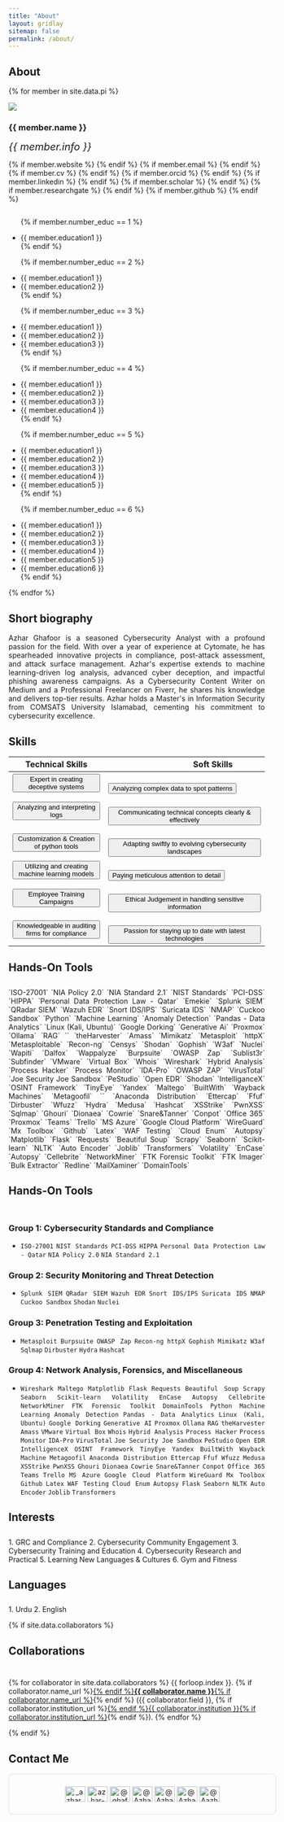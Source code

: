```yaml
---
title: "About"
layout: gridlay
sitemap: false
permalink: /about/
---
```


## About 


{% for member in site.data.pi %}

<div class="row">
  <img src="{{ site.url }}{{ site.baseurl }}/images/team/{{ member.photo-large }}" class="img-responsive avatar-about" />
  <h3>{{ member.name }}</h3>
  <i style="font-size:20px">{{ member.info }}</i><br>

  {% if member.website %}<a href="{{ member.website }}" target="_blank"><i class="fa fa-home fa-3x"></i></a> {% endif %}
  {% if member.email %}<a href="mailto:{{ member.email }}" target="_blank"><i class="fa fa-envelope-square fa-3x"></i></a> {% endif %}
  {% if member.cv %} <a href="{{ member.cv }}" target="_blank"><i class="ai ai-cv-square ai-3x"></i></a> {% endif %}
  {% if member.orcid %} <a href="{{ member.orcid }}" target="_blank"><i class="ai ai-orcid-square ai-3x"></i></a> {% endif %}
  {% if member.linkedin %} <a href="{{ member.linkedin }}" target="_blank"><i class="fa fa-linkedin-square fa-3x"></i></a> {% endif %}
  {% if member.scholar %} <a href="{{ member.scholar }}" target="_blank"><i class="ai ai-google-scholar-square ai-3x"></i></a> {% endif %}
  {% if member.researchgate %} <a href="{{ member.researchgate }}" target="_blank"><i class="ai ai-researchgate-square ai-3x"></i></a> {% endif %}
  {% if member.github %} <a href="{{ member.github }}" target="_blank"><i class="fa fa-github-square fa-3x"></i></a> {% endif %}
  <ul style="overflow: hidden">

  {% if member.number_educ == 1 %}
  <li> {{ member.education1 }} </li>
  {% endif %}

  {% if member.number_educ == 2 %}
  <li> {{ member.education1 }} </li>
  <li> {{ member.education2 }} </li>
  {% endif %}

  {% if member.number_educ == 3 %}
  <li> {{ member.education1 }} </li>
  <li> {{ member.education2 }} </li>
  <li> {{ member.education3 }} </li>
  {% endif %}

  {% if member.number_educ == 4 %}
  <li> {{ member.education1 }} </li>
  <li> {{ member.education2 }} </li>
  <li> {{ member.education3 }} </li>
  <li> {{ member.education4 }} </li>
  {% endif %}

  {% if member.number_educ == 5 %}
  <li> {{ member.education1 }} </li>
  <li> {{ member.education2 }} </li>
  <li> {{ member.education3 }} </li>
  <li> {{ member.education4 }} </li>
  <li> {{ member.education5 }} </li>
  {% endif %}

  {% if member.number_educ == 6 %}
  <li> {{ member.education1 }} </li>
  <li> {{ member.education2 }} </li>
  <li> {{ member.education3 }} </li>
  <li> {{ member.education4 }} </li>
  <li> {{ member.education5 }} </li>
  <li> {{ member.education6 }} </li>
  {% endif %}

  </ul>
</div>

{% endfor %}

## Short biography

<div class="short-bio">
 <p align="justify">Azhar Ghafoor is a seasoned Cybersecurity Analyst with a profound passion for the field. With over a year of experience at Cytomate, he has spearheaded innovative projects in compliance, post-attack assessment, and attack surface management. Azhar's expertise extends to machine learning-driven log analysis, advanced cyber deception, and impactful phishing awareness campaigns. As a Cybersecurity Content Writer on Medium and a Professional Freelancer on Fiverr, he shares his knowledge and delivers top-tier results. Azhar holds a Master's in Information Security from COMSATS University Islamabad, cementing his commitment to cybersecurity excellence.</p>
</div>



## Skills 

| Technical Skills | &nbsp;&nbsp;&nbsp;&nbsp;&nbsp;&nbsp;&nbsp;&nbsp;&nbsp;&nbsp;&nbsp;&nbsp;&nbsp;&nbsp;&nbsp;&nbsp;&nbsp;&nbsp;&nbsp;&nbsp;&nbsp;&nbsp;&nbsp;&nbsp;&nbsp;&nbsp;Soft Skills |
|---------------------------------------------------|---------------------------------------------------------|
| <button class="btn-completed">Expert in creating deceptive systems</button> |&nbsp;&nbsp;&nbsp;&nbsp;&nbsp;&nbsp;&nbsp;&nbsp;&nbsp;&nbsp;&nbsp;&nbsp;&nbsp;&nbsp;&nbsp;&nbsp;&nbsp;&nbsp;&nbsp;&nbsp;&nbsp;&nbsp;&nbsp;&nbsp;&nbsp;&nbsp;<button class="btn-inprogress">Analyzing complex data to spot patterns</button> |
| <button class="btn-completed">Analyzing and interpreting logs</button> |&nbsp;&nbsp;&nbsp;&nbsp;&nbsp;&nbsp;&nbsp;&nbsp;&nbsp;&nbsp;&nbsp;&nbsp;&nbsp;&nbsp;&nbsp;&nbsp;&nbsp;&nbsp;&nbsp;&nbsp;&nbsp;&nbsp;&nbsp;&nbsp;&nbsp;&nbsp;<button class="btn-inprogress">Communicating technical concepts clearly & effectively </button> |
| <button class="btn-completed">Customization & Creation of python tools </button> |&nbsp;&nbsp;&nbsp;&nbsp;&nbsp;&nbsp;&nbsp;&nbsp;&nbsp;&nbsp;&nbsp;&nbsp;&nbsp;&nbsp;&nbsp;&nbsp;&nbsp;&nbsp;&nbsp;&nbsp;&nbsp;&nbsp;&nbsp;&nbsp;&nbsp;&nbsp;<button class="btn-inprogress">Adapting swiftly to evolving cybersecurity landscapes</button> |
| <button class="btn-completed">Utilizing and creating machine learning models</button> |&nbsp;&nbsp;&nbsp;&nbsp;&nbsp;&nbsp;&nbsp;&nbsp;&nbsp;&nbsp;&nbsp;&nbsp;&nbsp;&nbsp;&nbsp;&nbsp;&nbsp;&nbsp;&nbsp;&nbsp;&nbsp;&nbsp;&nbsp;&nbsp;&nbsp;&nbsp;<button class="btn-inprogress">Paying meticulous attention to detail</button> |
| <button class="btn-completed">Employee Training Campaigns</button> |&nbsp;&nbsp;&nbsp;&nbsp;&nbsp;&nbsp;&nbsp;&nbsp;&nbsp;&nbsp;&nbsp;&nbsp;&nbsp;&nbsp;&nbsp;&nbsp;&nbsp;&nbsp;&nbsp;&nbsp;&nbsp;&nbsp;&nbsp;&nbsp;&nbsp;&nbsp;<button class="btn-inprogress">Ethical Judgement in handling sensitive information</button> |
| <button class="btn-completed">Knowledgeable in auditing firms for compliance</button> |&nbsp;&nbsp;&nbsp;&nbsp;&nbsp;&nbsp;&nbsp;&nbsp;&nbsp;&nbsp;&nbsp;&nbsp;&nbsp;&nbsp;&nbsp;&nbsp;&nbsp;&nbsp;&nbsp;&nbsp;&nbsp;&nbsp;&nbsp;&nbsp;&nbsp;&nbsp;<button class="btn-inprogress"> Passion for staying up to date with latest technologies</button>


## Hands-On Tools
<div class="rowl1" style="padding-top: 10px; text-align:justify;">
`ISO-27001` `NIA Policy 2.0` `NIA Standard 2.1` `NIST Standards` `PCI-DSS` `HIPPA` `Personal Data Protection Law - Qatar` `Emekie` `Splunk SIEM` `QRadar SIEM` `Wazuh EDR` `Snort IDS/IPS` `Suricata IDS` `NMAP` `Cuckoo Sandbox` `Python` `Machine Learning` `Anomaly Detection` `Pandas - Data Analytics` `Linux (Kali, Ubuntu)` `Google Dorking` `Generative Ai` `Proxmox` `Ollama` `RAG` `` `theHarvester` `Amass` `Mimikatz` `Metasploit` `httpX` `Metasploitable` `Recon-ng` `Censys` `Shodan` `Gophish` `W3af` `Nuclei` `Wapiti` `Dalfox` `Wappalyze` `Burpsuite` `OWASP Zap` `Sublist3r` `Subfinder` `VMware` `Virtual Box` `Whois` `Wireshark` `Hybrid Analysis` `Process Hacker` `Process Monitor` `IDA-Pro` `OWASP ZAP` `VirusTotal` `Joe Security Joe Sandbox` `PeStudio` `Open EDR` `Shodan` `IntelliganceX` `OSINT Framework` `TinyEye` `Yandex` `Maltego` `BuiltWith` `Wayback Machines` `Metagoofil` `` `Anaconda Distribution` `Ettercap` `Ffuf` `Dirbuster` `Wfuzz` `Hydra` `Medusa` `Hashcat` `XSStrike` `PwnXSS` `Sqlmap` `Ghouri` `Dionaea` `Cowrie` `Snare&Tanner` `Conpot` `Office 365` `Proxmox` `Teams` `Trello` `MS Azure` `Google Cloud Platform` `WireGuard` `Mx Toolbox` `Github` `Latex` `WAF Testing` `Cloud Enum` `Autopsy` `Matplotlib` `Flask` `Requests` `Beautiful Soup` `Scrapy` `Seaborn` `Scikit-learn` `NLTK` `Auto Encoder` `Joblib` `Transformers` `Volatility` `EnCase` `Autopsy` `Cellebrite` `NetworkMiner` `FTK Forensic Toolkit` `FTK Imager` `Bulk Extractor` `Redline` `MailXaminer` `DomainTools`
</div>




## Hands-On Tools

<div class="rowl1" style="padding-top: 10px; text-align:justify;">

### Group 1: Cybersecurity Standards and Compliance
- `ISO-27001` `NIST Standards` `PCI-DSS` `HIPPA` `Personal Data Protection Law - Qatar` `NIA Policy 2.0` `NIA Standard 2.1`

### Group 2: Security Monitoring and Threat Detection
- `Splunk SIEM` `QRadar SIEM` `Wazuh EDR` `Snort IDS/IPS` `Suricata IDS` `NMAP` `Cuckoo Sandbox` `Shodan` `Nuclei`

### Group 3: Penetration Testing and Exploitation
- `Metasploit` `Burpsuite` `OWASP Zap` `Recon-ng` `httpX` `Gophish` `Mimikatz` `W3af` `Sqlmap` `Dirbuster` `Hydra` `Hashcat`

### Group 4: Network Analysis, Forensics, and Miscellaneous
- `Wireshark` `Maltego` `Matplotlib` `Flask` `Requests` `Beautiful Soup` `Scrapy` `Seaborn` `Scikit-learn` `Volatility` `EnCase` `Autopsy` `Cellebrite` `NetworkMiner` `FTK Forensic Toolkit` `DomainTools` `Python` `Machine Learning` `Anomaly Detection` `Pandas - Data Analytics` `Linux (Kali, Ubuntu)` `Google Dorking` `Generative AI` `Proxmox` `Ollama` `RAG` `theHarvester` `Amass` `VMware` `Virtual Box` `Whois` `Hybrid Analysis` `Process Hacker` `Process Monitor` `IDA-Pro` `VirusTotal` `Joe Security Joe Sandbox` `PeStudio` `Open EDR` `IntelligenceX` `OSINT Framework` `TinyEye` `Yandex` `BuiltWith` `Wayback Machine` `Metagoofil` `Anaconda Distribution` `Ettercap` `Ffuf` `Wfuzz` `Medusa` `XSStrike` `PwnXSS` `Ghouri` `Dionaea` `Cowrie` `Snare&Tanner` `Conpot` `Office 365` `Teams` `Trello` `MS Azure` `Google Cloud Platform` `WireGuard` `Mx Toolbox` `Github` `Latex` `WAF Testing` `Cloud Enum` `Autopsy` `Flask` `Seaborn` `NLTK` `Auto Encoder` `Joblib` `Transformers`

</div>





## Interests
<div class="rowl1" style="padding-top: 10px;">
1. GRC and Compliance
2. Cybersecurity Community Engagement
3. Cybersecurity Training and Education
4. Cybersecurity Research and Practical
5. Learning New Languages & Cultures 
6. Gym and Fitness
</div>


## Languages
<div class="rowl1" style="padding-top: 10px;">
1. Urdu
2. English
</div>



{% if site.data.collaborators %}
## Collaborations
<div class="rowl1" style="padding-top: 10px;">

{% for collaborator in site.data.collaborators %}
{{ forloop.index }}. {% if collaborator.name_url %}<a href="{{ collaborator.name_url }}" target="_blank">{% endif %}<strong>{{ collaborator.name }}</strong>{% if collaborator.name_url %}</a>{% endif %} ({{ collaborator.field }}, {% if collaborator.institution_url %}<a href="{{ collaborator.institution_url }}" target="_blank">{% endif %}{{ collaborator.institution }}{% if collaborator.institution_url %}</a>{% endif %}).
{% endfor %}
</div>
{% endif %}


## Contact Me
<div style="border: 1px solid #ddd; padding: 10px; border-radius: 8px; display: inline-block; margin: auto; width: 100%;">
<p align="center">
<a href="https://twitter.com/_azhar_ghafoor" target="blank"><img align="center" src="https://raw.githubusercontent.com/rahuldkjain/github-profile-readme-generator/master/src/images/icons/Social/twitter.svg" alt="_azhar_ghafoor" height="30" width="40" /></a>
<a href="https://linkedin.com/in/azhar-ghafoor" target="blank"><img align="center" src="https://raw.githubusercontent.com/rahuldkjain/github-profile-readme-generator/master/src/images/icons/Social/linked-in-alt.svg" alt="azhar-ghafoor" height="30" width="40" /></a>
<a href="https://medium.com/@ghafoorazhar" target="blank"><img align="center" src="https://raw.githubusercontent.com/rahuldkjain/github-profile-readme-generator/master/src/images/icons/Social/medium.svg" alt="@ghafoorazhar" height="30" width="40" /></a>
<a href="https://github.com/AzharGhafoor" target="blank"><img align="center" src="https://raw.githubusercontent.com/rahuldkjain/github-profile-readme-generator/master/src/images/icons/Social/github.svg" alt="@AzharGhafoor" height="30" width="40" /></a>
<a href="https://scholar.google.com/citations?user=UYIGXywAAAAJ" target="blank"><img align="center" src="https://upload.wikimedia.org/wikipedia/commons/c/c7/Google_Scholar_logo.svg" alt="@AzharGhafoor" height="30" width="40" /></a> 
<a href="https://www.researchgate.net/profile/Azhar-Ghafoor-3" target="blank"><img align="center" src="https://upload.wikimedia.org/wikipedia/commons/5/5e/ResearchGate_icon_SVG.svg" alt="@Azhar-Ghafoor-3" height="30" width="40" /></a> 
<a href="https://www.fiverr.com/azharghafoor39" target="blank"><img align="center" src="https://cdn3.iconfinder.com/data/icons/logos-and-brands-adobe/512/129_Fiverr-512.png" alt="@Aazharghafoor39" height="30" width="40" /></a> 
<!-- <a href="https://azharghafoor.netlify.app/" target="blank"><img align="center" src="https://upload.wikimedia.org/wikipedia/commons/c/c4/Globe_icon.svg" alt="@azharghafoor" height="40" width="40" style="filter:invert(100%);"  /></a>  -->
</p>
</div>
